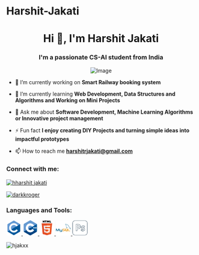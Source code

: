 # Harshit-Jakati

<h1 align="center">Hi 👋, I'm Harshit Jakati</h1>
<h3 align="center">I'm a passionate CS-AI student from India</h3>

<p align="center">
  <img src="https://github.com/user-attachments/assets/3ab83023-fc68-46ba-928a-cb3e8b60b7de" alt="Image">
</p>


- 🔭 I’m currently working on **Smart Railway booking system**

- 🌱 I’m currently learning **Web Development, Data Structures and Algorithms and Working on Mini Projects**

- 💬 Ask me about **Software Development, Machine Learning Algorithms or Innovative project management**

- ⚡ Fun fact **I enjoy creating DIY Projects and turning simple ideas into impactful prototypes**

-  📫 How to reach me **harshitrjakati@gmail.com**

<h3 align="left">Connect with me:</h3>
<p align="left">
<a href="https://linkedin.com/in/hharshit jakati" target="blank"><img align="center" src="https://raw.githubusercontent.com/rahuldkjain/github-profile-readme-generator/master/src/images/icons/Social/linked-in-alt.svg" alt="hharshit jakati" height="30" width="40" /></a>
</p>  <p align="left">
<a href="https://twitter.com/darkkroger" target="blank"><img align="center" src="https://raw.githubusercontent.com/rahuldkjain/github-profile-readme-generator/master/src/images/icons/Social/twitter.svg" alt="darkkroger" height="30" width="40" /></a>
</p>


<h3 align="left">Languages and Tools:</h3>
<p align="left"> <a href="https://www.cprogramming.com/" target="_blank" rel="noreferrer"> <img src="https://raw.githubusercontent.com/devicons/devicon/master/icons/c/c-original.svg" alt="c" width="40" height="40"/> </a> <a href="https://www.w3schools.com/cpp/" target="_blank" rel="noreferrer"> <img src="https://raw.githubusercontent.com/devicons/devicon/master/icons/cplusplus/cplusplus-original.svg" alt="cplusplus" width="40" height="40"/> </a> <a href="https://www.w3.org/html/" target="_blank" rel="noreferrer"> <img src="https://raw.githubusercontent.com/devicons/devicon/master/icons/html5/html5-original-wordmark.svg" alt="html5" width="40" height="40"/> </a> <a href="https://www.mysql.com/" target="_blank" rel="noreferrer"> <img src="https://raw.githubusercontent.com/devicons/devicon/master/icons/mysql/mysql-original-wordmark.svg" alt="mysql" width="40" height="40"/> </a> <a href="https://www.photoshop.com/en" target="_blank" rel="noreferrer"> <img src="https://raw.githubusercontent.com/devicons/devicon/master/icons/photoshop/photoshop-line.svg" alt="photoshop" width="40" height="40"/> </a> </p>


<p><img align="center" src="https://github-readme-streak-stats.herokuapp.com/?user=hjakxx&" alt="hjakxx" /></p>
